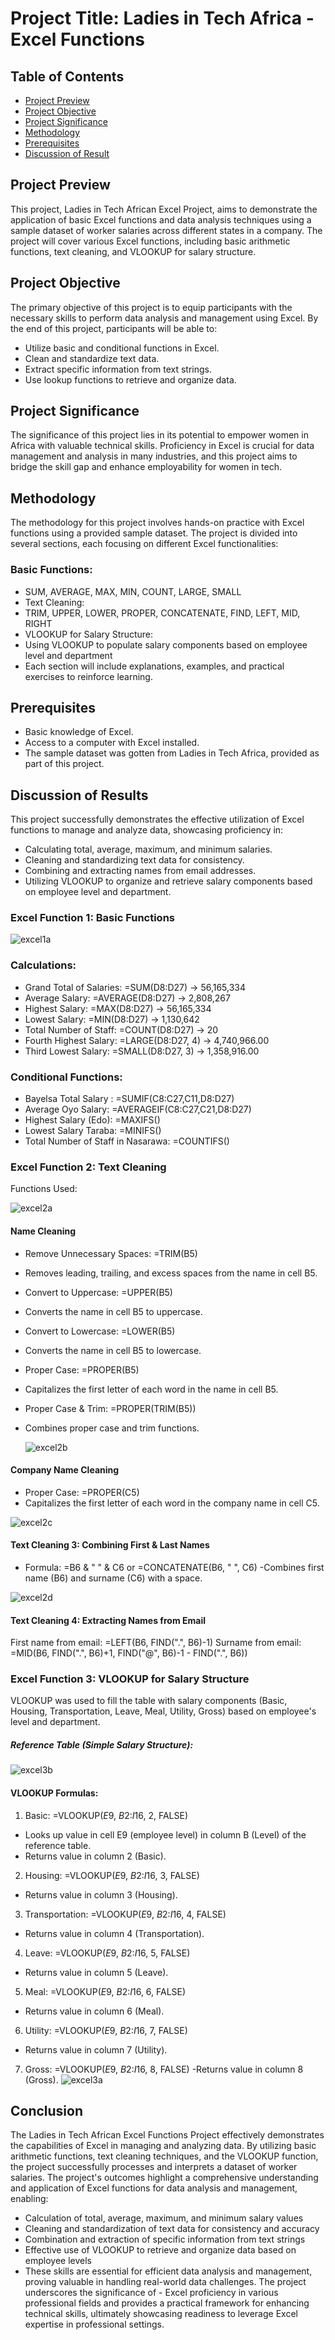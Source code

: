 # Project Title: Ladies in Tech Africa - Excel Functions

##  Table of Contents
- [Project Preview](#docs/project-preview.md)
- [Project Objective](#project-objective)
- [Project Significance](#project-significance)
- [Methodology](#methodology)
- [Prerequisites](#Prerequisities)
- [Discussion of Result](#discussion-of-result)

## Project Preview
This project, Ladies in Tech African Excel Project, aims to demonstrate the application of basic Excel functions and data analysis techniques using a sample dataset of worker salaries across different states in a company. The project will cover various Excel functions, including basic arithmetic functions, text cleaning, and VLOOKUP for salary structure.

## Project Objective
The primary objective of this project is to equip participants with the necessary skills to perform data analysis and management using Excel. By the end of this project, participants will be able to:

- Utilize basic and conditional functions in Excel.
- Clean and standardize text data.
- Extract specific information from text strings.
- Use lookup functions to retrieve and organize data.

 ## Project Significance
The significance of this project lies in its potential to empower women in Africa with valuable technical skills. Proficiency in Excel is crucial for data management and analysis in many industries, and this project aims to bridge the skill gap and enhance employability for women in tech.

## Methodology
The methodology for this project involves hands-on practice with Excel functions using a provided sample dataset. The project is divided into several sections, each focusing on different Excel functionalities:

### Basic Functions:
- SUM, AVERAGE, MAX, MIN, COUNT, LARGE, SMALL
- Text Cleaning:
- TRIM, UPPER, LOWER, PROPER, CONCATENATE, FIND, LEFT, MID, RIGHT
- VLOOKUP for Salary Structure:
- Using VLOOKUP to populate salary components based on employee level and department
- Each section will include explanations, examples, and practical exercises to reinforce learning.

## Prerequisites
- Basic knowledge of Excel.
- Access to a computer with Excel installed.
- The sample dataset was gotten from Ladies in Tech Africa, provided as part of this project.

## Discussion of Results
This project successfully demonstrates the effective utilization of Excel functions to manage and analyze data, showcasing proficiency in:
- Calculating total, average, maximum, and minimum salaries.
- Cleaning and standardizing text data for consistency.
- Combining and extracting names from email addresses.
- Utilizing VLOOKUP to organize and retrieve salary components based on employee level and department.

### Excel Function 1: Basic Functions
 ![excel1a](https://github.com/user-attachments/assets/13f476e3-80e2-4d77-9715-f052201e70ba)
### Calculations:

- Grand Total of Salaries: =SUM(D8:D27) → 56,165,334
- Average Salary: =AVERAGE(D8:D27) → 2,808,267
- Highest Salary: =MAX(D8:D27) → 56,165,334
- Lowest Salary: =MIN(D8:D27) → 1,130,642
- Total Number of Staff: =COUNT(D8:D27) → 20
- Fourth Highest Salary: =LARGE(D8:D27, 4) → 4,740,966.00
- Third Lowest Salary: =SMALL(D8:D27, 3) → 1,358,916.00

### Conditional Functions:
- Bayelsa Total Salary : =SUMIF(C8:C27,C11,D8:D27)
- Average Oyo Salary: =AVERAGEIF(C8:C27,C21,D8:D27)
- Highest Salary (Edo): =MAXIFS()
- Lowest Salary Taraba: =MINIFS()
- Total Number of Staff in Nasarawa: =COUNTIFS()

### Excel Function 2: Text Cleaning
Functions Used:

![excel2a](https://github.com/user-attachments/assets/bd93f9ac-b051-472d-8a03-16a957477451)
#### Name Cleaning
- Remove Unnecessary Spaces: =TRIM(B5)
- Removes leading, trailing, and excess spaces from the name in cell B5.
- Convert to Uppercase: =UPPER(B5)
- Converts the name in cell B5 to uppercase.
- Convert to Lowercase: =LOWER(B5)
- Converts the name in cell B5 to lowercase.
- Proper Case: =PROPER(B5)
- Capitalizes the first letter of each word in the name in cell B5.
- Proper Case & Trim: =PROPER(TRIM(B5))
- Combines proper case and trim functions.
  
  ![excel2b](https://github.com/user-attachments/assets/8aed2d05-9260-4f45-874e-74970517cd56)
#### Company Name Cleaning
- Proper Case: =PROPER(C5)
- Capitalizes the first letter of each word in the company name in cell C5.
  
![excel2c](https://github.com/user-attachments/assets/4c5d5c22-a33e-44b3-bfc4-6da09ddb4ef9)
#### Text Cleaning 3: Combining First & Last Names
- Formula: =B6 & " " & C6 or =CONCATENATE(B6, " ", C6)
-Combines first name (B6) and surname (C6) with a space.

![excel2d](https://github.com/user-attachments/assets/a5077adb-50d6-4f94-ad0f-94e6e9d53eb9)
#### Text Cleaning 4: Extracting Names from Email
First name from email: =LEFT(B6, FIND(".", B6)-1)
Surname from email: =MID(B6, FIND(".", B6)+1, FIND("@", B6)-1 - FIND(".", B6))

### Excel Function 3: VLOOKUP for Salary Structure
VLOOKUP was used to fill the table with salary components (Basic, Housing, Transportation, Leave, Meal, Utility, Gross) based on employee's level and department.

##### Reference Table (Simple Salary Structure):
![excel3b](https://github.com/user-attachments/assets/600be209-a8a1-4df8-9828-36697cb2d831)

#### VLOOKUP Formulas:
1. Basic: =VLOOKUP($E$9, $B$2:$I$16, 2, FALSE)
- Looks up value in cell E9 (employee level) in column B (Level) of the reference table.
- Returns value in column 2 (Basic).
2. Housing: =VLOOKUP($E$9, $B$2:$I$16, 3, FALSE)
- Returns value in column 3 (Housing).
3. Transportation: =VLOOKUP($E$9, $B$2:$I$16, 4, FALSE)
- Returns value in column 4 (Transportation).
4. Leave: =VLOOKUP($E$9, $B$2:$I$16, 5, FALSE)
- Returns value in column 5 (Leave).
5.  Meal: =VLOOKUP($E$9, $B$2:$I$16, 6, FALSE)
- Returns value in column 6 (Meal).
6. Utility: =VLOOKUP($E$9, $B$2:$I$16, 7, FALSE)
- Returns value in column 7 (Utility).
7. Gross: =VLOOKUP($E$9, $B$2:$I$16, 8, FALSE)
-Returns value in column 8 (Gross).
![excel3a](https://github.com/user-attachments/assets/04bbd54e-67cb-4b8a-b0f3-59af9497dbca)

## Conclusion
The Ladies in Tech African Excel Functions Project effectively demonstrates the capabilities of Excel in managing and analyzing data. By utilizing basic arithmetic functions, text cleaning techniques, and the VLOOKUP function, the project successfully processes and interprets a dataset of worker salaries.
The project's outcomes highlight a comprehensive understanding and application of Excel functions for data analysis and management, enabling:
- Calculation of total, average, maximum, and minimum salary values
- Cleaning and standardization of text data for consistency and accuracy
- Combination and extraction of specific information from text strings
- Effective use of VLOOKUP to retrieve and organize data based on employee levels
- These skills are essential for efficient data analysis and management, proving valuable in handling real-world data challenges. The project underscores the significance of - Excel proficiency in various professional fields and provides a practical framework for enhancing technical skills, ultimately showcasing readiness to leverage Excel expertise in professional settings.
